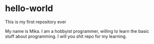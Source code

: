 # hello-world
This is my first repository ever

My name is Mika. I am a hobbyist programmer, willing to learn the basic stuff about programming.
I will you shit repo for my learning.
